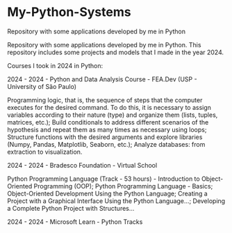 # My-Python-Systems
Repository with some applications developed by me in Python

Repository with some applications developed by me in Python. This repository includes some projects and models that I made in the year 2024.

Courses I took in 2024 in Python:

2024 - 2024 - 
Python and Data Analysis Course - FEA.Dev (USP - University of São Paulo)

Programming logic, that is, the sequence of steps that the computer executes for the desired command. To do this, it is necessary to assign variables according to their nature (type) and organize them (lists, tuples, matrices, etc.); Build conditionals to address different scenarios of the hypothesis and repeat them as many times as necessary using loops; Structure functions with the desired arguments and explore libraries (Numpy, Pandas, Matplotlib, Seaborn, etc.); Analyze databases: from extraction to visualization.

2024 - 2024 - 
Bradesco Foundation - Virtual School

Python Programming Language (Track - 53 hours) - Introduction to Object-Oriented Programming (OOP); Python Programming Language - Basics; Object-Oriented Development Using the Python Language; Creating a Project with a Graphical Interface Using the Python Language...; Developing a Complete Python Project with Structures...

2024 - 2024 - Microsoft Learn - Python Tracks
